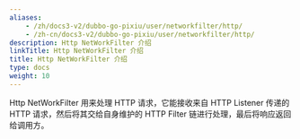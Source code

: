 ```yaml
---
aliases:
    - /zh/docs3-v2/dubbo-go-pixiu/user/networkfilter/http/
    - /zh-cn/docs3-v2/dubbo-go-pixiu/user/networkfilter/http/
description: Http NetWorkFilter 介绍
linkTitle: Http NetWorkFilter 介绍
title: Http NetWorkFilter 介绍
type: docs
weight: 10
---
```







Http NetWorkFilter 用来处理 HTTP 请求，它能接收来自 HTTP Listener 传递的 HTTP 请求，然后将其交给自身维护的 HTTP Filter 链进行处理，最后将响应返回给调用方。